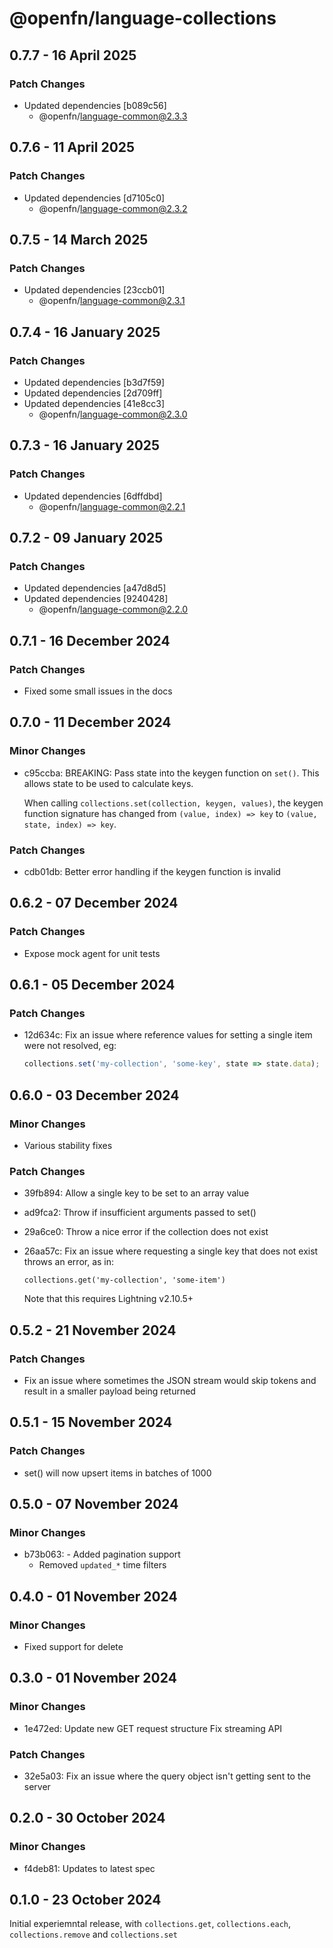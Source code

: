 # @openfn/language-collections

## 0.7.7 - 16 April 2025

### Patch Changes

* Updated dependencies \[b089c56]
  * @openfn/language-common@2.3.3

## 0.7.6 - 11 April 2025

### Patch Changes

* Updated dependencies \[d7105c0]
  * @openfn/language-common@2.3.2

## 0.7.5 - 14 March 2025

### Patch Changes

* Updated dependencies \[23ccb01]
  * @openfn/language-common@2.3.1

## 0.7.4 - 16 January 2025

### Patch Changes

* Updated dependencies \[b3d7f59]
* Updated dependencies \[2d709ff]
* Updated dependencies \[41e8cc3]
  * @openfn/language-common@2.3.0

## 0.7.3 - 16 January 2025

### Patch Changes

* Updated dependencies \[6dffdbd]
  * @openfn/language-common@2.2.1

## 0.7.2 - 09 January 2025

### Patch Changes

* Updated dependencies \[a47d8d5]
* Updated dependencies \[9240428]
  * @openfn/language-common@2.2.0

## 0.7.1 - 16 December 2024

### Patch Changes

* Fixed some small issues in the docs

## 0.7.0 - 11 December 2024

### Minor Changes

* c95ccba: BREAKING: Pass state into the keygen function on `set()`. This allows
  state to be used to calculate keys.

  When calling `collections.set(collection, keygen, values)`, the keygen
  function signature has changed from `(value, index) => key` to
  `(value, state, index) => key`.

### Patch Changes

* cdb01db: Better error handling if the keygen function is invalid

## 0.6.2 - 07 December 2024

### Patch Changes

* Expose mock agent for unit tests

## 0.6.1 - 05 December 2024

### Patch Changes

* 12d634c: Fix an issue where reference values for setting a single item were
  not resolved, eg:

  ```js
  collections.set('my-collection', 'some-key', state => state.data);
  ```

## 0.6.0 - 03 December 2024

### Minor Changes

* Various stability fixes

### Patch Changes

* 39fb894: Allow a single key to be set to an array value
* ad9fca2: Throw if insufficient arguments passed to set()
* 29a6ce0: Throw a nice error if the collection does not exist
* 26aa57c: Fix an issue where requesting a single key that does not exist throws
  an error, as in:

  ```
  collections.get('my-collection', 'some-item')
  ```

  Note that this requires Lightning v2.10.5+

## 0.5.2 - 21 November 2024

### Patch Changes

* Fix an issue where sometimes the JSON stream would skip tokens and result in a
  smaller payload being returned

## 0.5.1 - 15 November 2024

### Patch Changes

* set() will now upsert items in batches of 1000

## 0.5.0 - 07 November 2024

### Minor Changes

* b73b063: - Added pagination support
  * Removed `updated_*` time filters

## 0.4.0 - 01 November 2024

### Minor Changes

* Fixed support for delete

## 0.3.0 - 01 November 2024

### Minor Changes

* 1e472ed: Update new GET request structure Fix streaming API

### Patch Changes

* 32e5a03: Fix an issue where the query object isn't getting sent to the server

## 0.2.0 - 30 October 2024

### Minor Changes

* f4deb81: Updates to latest spec

## 0.1.0 - 23 October 2024

Initial experiemntal release, with `collections.get`, `collections.each`,
`collections.remove` and `collections.set`
